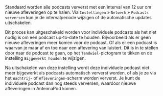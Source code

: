 Standaard worden alle podcasts ververst met een interval van 12 uur om nieuwe afleveringen op te halen. Via `Instellingen` » `Netwerk` » `Podcasts verversen` kun je de intervalperiode wijzigen of de automatische updates uitschakelen.

Dit proces kan uitgeschakeld worden voor individuele podcasts als het niet nodig is om een podcast up-to-date te houden. Bijvoorbeeld als er geen nieuwe afleveringen meer komen voor de podcast. Of als er een podcast is waarvan je maar af en toe naar een aflevering van luistert. Dit is in te stellen door naar de podcast te gaan, op het `Tandwiel`-pictogram te tikken en de instelling `Bijgewerkt houden` te wijzigen.

Na uitschakelen van deze instelling wordt deze individuele podcast niet meer bijgewerkt als podcasts automatisch ververst worden, of als je ze via het `Wachtrij`- of `Afleveringen`-scherm worden ververst. Je kunt de individuele podcast dan nog steeds verversen, waardoor nieuwe afleveringen in AntennaPod komen.
